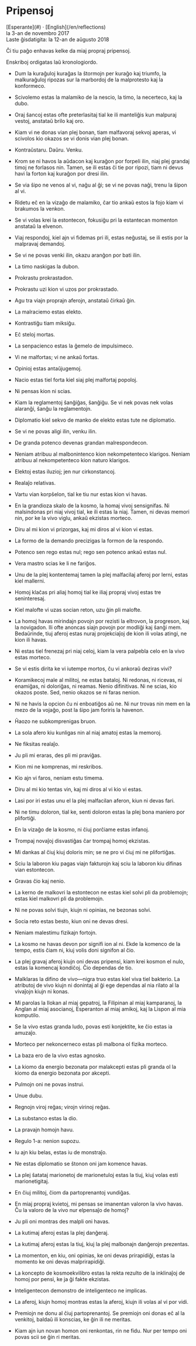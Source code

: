 Pripensoj
=========

<div class="center">[Esperante](#) · [English](/en/reflections)</div>
<div class="center">la 3-an de novembro 2017</div>
<div class="center">Laste ĝisdatigita: la 12-an de aŭgusto 2018</div>

Ĉi tiu paĝo enhavas kelke da miaj propraj pripensoj.

Enskriboj ordigatas laŭ kronologiordo.


- Dum la kuraĝuloj kuraĝas la ŝtormojn per kuraĝo kaj triumfo, la malkuraĝuloj ripozas sur la
  marbordoj de la malprotesto kaj la konformeco.<br>


- Scivolemo estas la malamiko de la nescio, la timo, la necerteco, kaj la dubo.<br>


- Oraj ŝancoj estas ofte preterlasitaj tial ke ili manteliĝis kun malpuraj vestoj, anstataŭ
  brilo kaj oro.<br>


- Kiam vi ne donas vian plej bonan, tiam malfavoraj sekvoj aperas, vi scivolos kio okazos se vi donis
  vian plej bonan.<br>


- Kontraŭstaru. Daŭru. Venku.<br>


- Krom se ni havos la aŭdacon kaj kuraĝon por forpeli ilin, niaj plej grandaj timoj ne forlasos
  nin. Tamen, se ili estas ĉi tie por ripozi, tiam ni devus havi la forton kaj kuraĝon por dresi
  ilin.<br>


- Se via ŝipo ne venos al vi, naĝu al ĝi; se vi ne povas naĝi, trenu la ŝipon al vi.<br>


- Ridetu eĉ en la vizaĝo de malamiko, ĉar tio ankaŭ estos la fojo kiam vi brakumos la venkon.<br>


- Se vi volas krei la estontecon, fokusiĝu pri la estantecan momenton anstataŭ la elvenon.<br>


- Viaj respondoj, kiel ajn vi fidemas pri ili, estas neĝustaj, se ili estis por la malpravaj
  demandoj.<br>


- Se vi ne povas venki ilin, okazu aranĝon por bati ilin.<br>


- La timo naskigas la dubon.<br>


- Prokrastu prokrastadon.<br>


- Prokrastu uzi kion vi uzos por prokrastado.<br>


- Agu tra viajn proprajn aferojn, anstataŭ ĉirkaŭ ĝin.<br>


- La malraciemo estas elekto.<br>


- Kontrastiĝu tiam miksiĝu.<br>


- Eĉ steloj mortas.<br>


- La senpacienco estas la ĝemelo de impulsimeco.<br>


- Vi ne malfortas; vi ne ankaŭ fortas.<br>


- Opinioj estas antaŭjugemoj.<br>


- Nacio estas tiel forta kiel siaj plej malfortaj popoloj.<br>


- Ni pensas kion ni scias.<br>


- Kiam la reglamentoj ŝanĝiĝas, ŝanĝiĝu. Se vi nek povas nek volas alaranĝi, ŝanĝu la reglamentojn.<br>


- Diplomatio kiel sekvo de manko de elekto estas tute ne diplomatio.<br>


- Se vi ne povas aligi ilin, venku ilin.<br>


- De granda potenco devenas grandan malrespondecon.<br>


- Neniam atribuu al malbonintenco kion nekompetenteco klarigos. Neniam atribuu al nekompetenteco
  kion naturo klarigos.<br>


- Elektoj estas iluzioj; jen nur cirkonstancoj.<br>


- Realaĵo relativas.<br>


- Vartu vian korpŝelon, tial ke tiu nur estas kion vi havas.<br>


- En la grandioza skalo de la kosmo, la homaj vivoj sensignifas. Ni malsindonas pri niaj vivoj tial,
  ke ili estas la niaj. Tamen, ni devas memori nin, por ke la vivo viglu, ankaŭ ekzistas
  morteco.<br>


- Diru al mi kion vi prizorgas, kaj mi diros al vi kion vi estas.<br>


- La formo de la demando precizigas la formon de la respondo.<br>


- Potenco sen rego estas nul; rego sen potenco ankaŭ estas nul.<br>


- Vera mastro scias ke li ne fariĝos.<br>


- Unu de la plej kontentemaj tamen la plej malfacilaj aferoj por lerni, estas kiel mallerni.<br>


- Homoj klaĉas pri aliaj homoj tial ke iliaj propraj vivoj estas tre seninteresaj.<br>


- Kiel malofte vi uzas socian reton, uzu ĝin pli malofte.<br>


- La homoj havas mirindajn povojn por rezisti la eltrovon, la progreson, kaj la novigadon. Ili ofte
  anoncas siajn povojn por modliĝi kaj ŝanĝi mem. Bedaŭrinde, tiuj aferoj estas nuraj projekciaĵoj de
  kion ili volas atingi, ne kion ili havas.<br>


- Ni estas tiel frenezaj pri niaj celoj, kiam la vera palpebla celo en la vivo estas morteco.<br>


- Se vi estis dirita ke vi iutempe mortos, ĉu vi ankoraŭ deziras vivi?<br>


- Koramikecoj male al militoj, ne estas bataloj. Ni redonas, ni ricevas, ni enamiĝas, ni doloriĝas,
  ni reamas. Nenio difinitivas. Ni ne scias, kio okazos poste. Sed, nenio okazos se ni faras
  nenion.<br>


- Ni ne havis la opcion ĉu ni enboatiĝos aŭ ne. Ni nur trovas nin mem en la mezo de la vojaĝo, post la
  ŝipo jam foriris la havenon.<br>


- Ĥaozo ne subkomprenigas bruon.<br>


- La sola afero kiu kunligas nin al niaj amatoj estas la memoroj.<br>


- Ne fiksitas realaĵo.<br>


- Ju pli mi eraras, des pli mi praviĝas.<br>


- Kion mi ne komprenas, mi reskribos.<br>


- Kio ajn vi faros, neniam estu timema.<br>


- Diru al mi kio tentas vin, kaj mi diros al vi kio vi estas.<br>


- Lasi por iri estas unu el la plej malfacilan aferon, kiun ni devas fari.<br>


- Ni ne timu doloron, tial ke, senti doloron estas la plej bona maniero por plifortiĝi.<br>


- En la vizaĝo de la kosmo, ni ĉiuj porĉiame estas infanoj.<br>


- Trompaj novaĵoj disvastiĝas ĉar trompaj homoj ekzistas.<br>


- Mi dankas al ĉiuj kiuj doloris min; se ne pro vi ĉiuj mi ne plifortiĝas.<br>


- Sciu la laboron kiu pagas viajn fakturojn kaj sciu la laboron kiu difinas vian estontecon.<br>


- Gravas ĉio kaj nenio.<br>


- La kerno de malkovri la estontecon ne estas kiel solvi pli da problemojn; estas kiel malkovri pli da problemojn.<br>


- Ni ne povas solvi tiujn, kiujn ni opinias, ne bezonas solvi.<br>


- Socia reto estas besto, kiun oni ne devas dresi.<br>


- Neniam malestimu fizikajn fortojn.<br>


- La kosmo ne havas devon por signifi ion al ni. Ekde la komenco de la tempo, estis ĉiam ni, kiuj
  volis doni signifon al ĉio.<br>


- La plej gravaj aferoj kiujn oni devas pripensi, kiam krei kosmon el nulo, estas la komencaj
  kondiĉoj. Ĉio dependas de tio.<br>


- Malklaras la difino de vivo—nigra truo estas kiel viva tiel bakterio. La atributoj de vivo kiujn ni
  donintaj al ĝi ege dependas al nia rilato al la vivaĵojn kiujn ni konas.<br>


- Mi parolas la Ilokan al miaj gepatroj, la Filipinan al miaj kamparanoj, la Anglan al miaj
  asocianoj, Esperanton al miaj amikoj, kaj la Lispon al mia komputilo.<br>


- Se la vivo estas granda ludo, povas esti konjektite, ke ĉio estas ia amuzaĵo.<br>


- Morteco per nekoncerneco estas pli malbona ol fizika morteco.<br>


- La baza ero de la vivo estas agnosko.<br>


- La kiomo da energio bezonata por malakcepti estas pli granda ol la kiomo da energio bezonata por akcepti.<br>


- Pulmojn oni ne povas instrui.<br>


- Unue dubu.<br>


- Regnojn viroj reĝas; virojn virinoj reĝas.<br>


- La substanco estas la dio.<br>


- La pravajn homojn havu.<br>


- Regulo 1-a: nenion supozu.<br>


- Iu ajn kiu belas, estas iu de monstraĵo.<br>


- Ne estas diplomatio se ŝtonon oni jam komence havas.<br>


- La plej ŝatataj marionetoj de marionetuloj estas la tiuj, kiuj volas esti marionetigitaj.<br>


- En ĉiuj militoj, ĉiom da partoprenantoj vundiĝas.<br>


- En miaj propraj kvietoj, mi pensas se imanentan valoron la vivo havas. Ĉu la valoro de la vivo nur
  elpensaĵo de homoj?<br>


- Ju pli oni montras des malpli oni havas.<br>


- La kutimaj aferoj estas la plej danĝeraj.<br>


- La kutimaj aferoj estas la tiuj, kiuj la plej malbonajn danĝerojn prezentas.<br>


- La momenton, en kiu, oni opinias, ke oni devas prirapidiĝi, estas la momento ke oni devas
  malprirapidiĝi.<br>


- La koncepto de kosmoekvilibro estas la rekta rezulto de la inklinaĵoj de homoj por pensi, ke ja ĝi
  fakte ekzistas.<br>


- Inteligentecon demonstro de inteligenteco ne implicas.<br>


- La aferoj, kiujn homoj montras estas la aferoj, kiujn ili volas al vi por vidi.<br>


- Premiojn ne donu al ĉiuj partoprenantoj. Se premiojn oni donas eĉ al la venkitoj, baldaŭ ili
  konscias, ke ĝin ili ne meritas.<br>


- Kiam ajn iun novan homon oni renkontas, rin ne fidu. Nur per tempo oni povas scii se ĝin ri
  meritas.<br>
